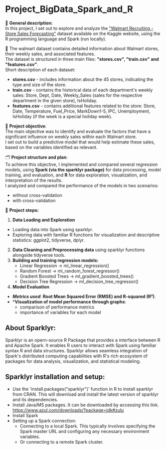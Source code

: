 # Project_BigData_Spark_and_R

📌 **General description:**  
In this project, I set out to explore and analyze the ["Walmart Recruiting - Store Sales Forecasting"](https://www.kaggle.com/c/walmart-recruiting-store-sales-forecasting/data) dataset available on the Kaggle website, using the R programming language and Spark (run locally).  

📂 The walmart dataset contains detailed information about Walmart stores, their weekly sales, and associated features.   
The dataset is structured in three main files: **"stores.csv", "train.csv" and "features.csv"**.    
Short description of each dataset:
 + **stores.csv** - includes information about the 45 stores, indicating the type and size of the store.  
 + **train.csv** - contains the historical data of each department's weekly sales: Store, Dept, Date, Weekly_Sales (sales for the respective department in the given store), IsHoliday.  
 + **features.csv** - contains additional features related to the store: Store, Date, Temperature, Fuel_Price, MarkDown1-5, IPC, Unemployment, IsHoliday (if the week is a special holiday week).

🎯 **Project objective**:  
The main objective was to identify and evaluate the factors that have a significant influence on weekly sales within each Walmart store.  
I set out to build a predictive model that would help estimate these sales, based on the variables identified as relevant.

🗂️ **Project structure and plan**:  
To achieve this objective, I implemented and compared several regression models, using **Spark (via the sparklyr package)** for data processing, model training, and evaluation, and **R** for data exploration, visualization, and interpretation of the results.  
 I analyzed and compared the performance of the models in two scenarios:
* without cross-validation
* with cross-validation

📂 **Project steps:**  
1. **Data Loading and Exploration**
  - Loading data into Spark using sparklyr.  
  - Exploring data with familiar R functions for visualization and descriptive statistics: ggplot2, tidyverse, dplyr.  
2. **Data Cleaning and Preprocessing data**  using sparklyr functions alongside tidyverse tools.  
3. **Building and training regression models:**  
   - Linear Regression → ml_linear_regression()  
   - Random Forest → ml_random_forest_regressor()  
   - Gradient Boosted Trees → ml_gradient_boosted_trees()  
   - Decision Tree Regression → ml_decision_tree_regressor()
4. **Model Evaluation**
 - ***Metrics used***: **Root Mean Squared Error (RMSE) and R-squared (R²)**.  
 - ***Visualization of model performance through graphs**:
   + comparison of performance metrics
   + importance of variables for each model


## About Sparklyr:  
Sparklyr is an  opern-source R Package that provides a interface between R and Apache Spark. It enables R users to interact with Spark using familiar syntax R and data structures. Sparklyr allows seamless integration of Spark's distributed computing capabilities with R's rich ecosystem of packages for data analysis, visualization, and statistical modeling.  

## Sparklyr installation and setup:  
* Use the 'install.packages("sparklyr")' function in R to install sparklyr from CRAN. This will download and install the latest version of sparklyr and its dependencies.   
*	Install Java/MS packages. It can be downloaded by accessing this link. https://www.azul.com/downloads/?package=jdk#zulu  
* Install Spark  
* Setting up a Spark connection:  
  + Connecting to a local Spark. This typically involves specifying the Spark master URL and configuring any necessary environment variables.  
  + Or connecting to a remote Spark cluster. 


